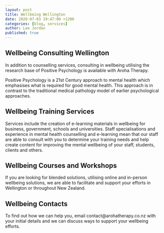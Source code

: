 ```yaml
---
layout: post
title: Wellbeing Wellington
date: 2020-07-03 19:47:00 +1200
categories: [blog, services]
author: Lee Jordan
published: true
---
```


<h2>Wellbeing Consulting Wellington</h2>

<p>In addition to counselling services, consulting in wellbeing utilising the research base of Positive Psychology is available with Aroha Therapy.</p>

<p>Positive Psychology is a 21st Century approach to mental health which emphasises what is required for good mental health. This approach is in contrast to the traditional medical pathology model of earlier psychological approaches.</p>

<h2>Wellbeing Training Services</h2>

<p>Services include the creation of e-learning materials in wellbeing for business, government, schools and universities. Staff specialisations and experience in mental health counselling and e-learning mean that our staff are able to consult with you to determine your training needs and help create content for improving the mental wellbeing of your staff, students, clients and others.</p>

<h2>Wellbeing Courses and Workshops</h2>

<p>If you are looking for blended solutions, utilising online and in-person wellbeing solutions, we are able to facilitate and support your efforts in Wellington or throughout New Zealand.</p>

<h2>Wellbeing Contacts</h2>

<p>To find out how we can help you, email contact@arohatherapy.co.nz with your initial details and we can discuss ways to support your wellbeing efforts.</p>
